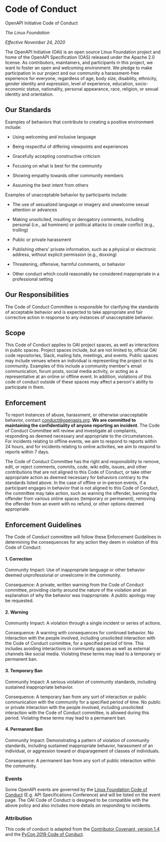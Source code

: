 Code of Conduct
===============

OpenAPI Initiative Code of Conduct

*The Linux Foundation*

*Effective November 24, 2020*

The OpenAPI Initiative (OAI) is an open source Linux Foundation project
and home of the OpenAPI Specification (OAS) released under the Apache
2.0 license. As contributors, maintainers, and participants in this
project, we want to foster an open and welcoming environment. We pledge
to make participation in our project and our community a harassment-free
experience for everyone, regardless of age, body size, disability,
ethnicity, gender identity and expression, level of experience,
education, socio-economic status, nationality, personal appearance,
race, religion, or sexual identity and orientation.

Our Standards
-------------

Examples of behaviors that contribute to creating a positive environment
include:

-   Using welcoming and inclusive language

-   Being respectful of differing viewpoints and experiences

-   Gracefully accepting constructive criticism

-   Focusing on what is best for the community

-   Showing empathy towards other community members

-   Assuming the best intent from others

Examples of unacceptable behavior by participants include:

-   The use of sexualized language or imagery and unwelcome sexual attention or advances

-   Making unsolicited, insulting or derogatory comments, including personal (i.e., ad hominem) or political attacks to create conflict (e.g., trolling)

-   Public or private harassment

-   Publishing others' private information, such as a physical or electronic address, without explicit permission (e.g., doxxing)

-   Threatening, offensive, harmful comments, or behavior

-   Other conduct which could reasonably be considered inappropriate in a professional setting

Our Responsibilities
--------------------

The Code of Conduct Committee is responsible for clarifying the
standards of acceptable behavior and is expected to take appropriate and
fair corrective action in response to any instances of unacceptable
behavior.

Scope
-----

This Code of Conduct applies to OAI project spaces, as well as
interactions in public spaces. Project spaces include, but are not
limited to, official OAI code repositories, Slack, mailing lists,
meetings, and events. Public spaces may include venues where an
individual is representing the project or its community. Examples of
this include a community member's email communication, forum posts,
social media activity, or acting as a representative at an online or
offline event. In addition, violations of this code of conduct outside
of these spaces may affect a person's ability to participate in them.

Enforcement
-----------

To report instances of abuse, harassment, or otherwise unacceptable
behavior, contact
[conduct\@openapis.org](mailto:conduct@openapis.org). **We
are committed to maintaining the confidentiality of anyone reporting an
incident**. The Code of Conduct Committee will review and investigate
all complaints, responding as deemed necessary and appropriate to the
circumstances. For incidents relating to offline events, we aim to
respond to reports within 24 hours, and for incidents relating to online
activities, we aim to respond to reports within 7 days.

The Code of Conduct Committee has the right and responsibility to
remove, edit, or reject comments, commits, code, wiki edits, issues, and
other contributions that are not aligned to this Code of Conduct, or
take other appropriate action as deemed necessary for behaviors contrary
to the standards listed above. In the case of offline or in-person
events, if a participant engages in behavior that is not aligned to this
Code of Conduct, the committee may take action, such as warning the
offender, banning the offender from various online spaces (temporary or
permanent), removing the offender from an event with no refund, or other
options deemed appropriate.

Enforcement Guidelines
----------------------

The Code of Conduct committee will follow these Enforcement Guidelines in 
determining the consequences for any action they deem in violation of this 
Code of Conduct:

#### 1. Correction
Community Impact: Use of inappropriate language or other behavior deemed 
unprofessional or unwelcome in the community.

Consequence: A private, written warning from the Code of Conduct committee, 
providing clarity around the nature of the violation and an explanation of 
why the behavior was inappropriate. A public apology may be requested.

#### 2. Warning
Community Impact: A violation through a single incident or series of 
actions.

Consequence: A warning with consequences for continued behavior. No 
interaction with the people involved, including unsolicited interaction 
with the Code of Conduct committee, for a specified period of time. This 
includes avoiding interactions in community spaces as well as external 
channels like social media. Violating these terms may lead to a temporary 
or permanent ban.

#### 3. Temporary Ban
Community Impact: A serious violation of community standards, including 
sustained inappropriate behavior.

Consequence: A temporary ban from any sort of interaction or public 
communication with the community for a specified period of time. No 
public or private interaction with the people involved, including 
unsolicited interaction with the Code of Conduct committee, is allowed 
during this period. Violating these terms may lead to a permanent ban.

#### 4. Permanent Ban
Community Impact: Demonstrating a pattern of violation of community 
standards, including sustained inappropriate behavior, harassment of 
an individual, or aggression toward or disparagement of classes of 
individuals.

Consequence: A permanent ban from any sort of public interaction 
within the community.

### Events

Some OpenAPI events are governed by the [Linux Foundation Code of
Conduct](https://events.linuxfoundation.org/about/code-of-conduct/)
(E.g. API Specifications Conference) and will be listed on the event
page. The OAI Code of Conduct is designed to be compatible with the
above policy and also includes more details on responding to incidents.

### Attribution

This code of conduct is adapted from the [Contributor Covenant, version
1.4](https://www.contributor-covenant.org/version/1/4/code-of-conduct)
and the [PyCon 2019 Code of
Conduct](https://us.pycon.org/2019/about/code-of-conduct/).
